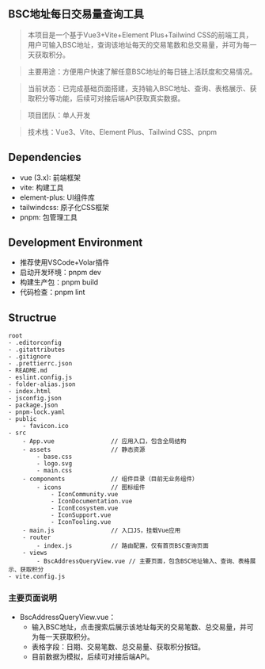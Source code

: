 ## BSC地址每日交易量查询工具

> 本项目是一个基于Vue3+Vite+Element Plus+Tailwind CSS的前端工具，用户可输入BSC地址，查询该地址每天的交易笔数和总交易量，并可为每一天获取积分。

> 主要用途：方便用户快速了解任意BSC地址的每日链上活跃度和交易情况。

> 当前状态：已完成基础页面搭建，支持输入BSC地址、查询、表格展示、获取积分等功能，后续可对接后端API获取真实数据。

> 项目团队：单人开发

> 技术栈：Vue3、Vite、Element Plus、Tailwind CSS、pnpm

## Dependencies

* vue (3.x): 前端框架
* vite: 构建工具
* element-plus: UI组件库
* tailwindcss: 原子化CSS框架
* pnpm: 包管理工具

## Development Environment

- 推荐使用VSCode+Volar插件
- 启动开发环境：pnpm dev
- 构建生产包：pnpm build
- 代码检查：pnpm lint

## Structrue

```
root
- .editorconfig
- .gitattributes
- .gitignore
- .prettierrc.json
- README.md
- eslint.config.js
- folder-alias.json
- index.html
- jsconfig.json
- package.json
- pnpm-lock.yaml
- public
    - favicon.ico
- src
    - App.vue                // 应用入口，包含全局结构
    - assets                 // 静态资源
        - base.css
        - logo.svg
        - main.css
    - components             // 组件目录（目前无业务组件）
        - icons              // 图标组件
            - IconCommunity.vue
            - IconDocumentation.vue
            - IconEcosystem.vue
            - IconSupport.vue
            - IconTooling.vue
    - main.js                // 入口JS，挂载Vue应用
    - router
        - index.js           // 路由配置，仅有首页BSC查询页面
    - views
        - BscAddressQueryView.vue // 主要页面，包含BSC地址输入、查询、表格展示、获取积分
- vite.config.js
```

### 主要页面说明
- BscAddressQueryView.vue：
  - 输入BSC地址，点击搜索后展示该地址每天的交易笔数、总交易量，并可为每一天获取积分。
  - 表格字段：日期、交易笔数、总交易量、获取积分按钮。
  - 目前数据为模拟，后续可对接后端API。